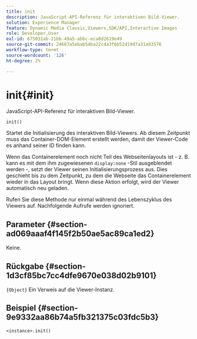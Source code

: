 ```yaml
---
title: init
description: JavaScript-API-Referenz für interaktiven Bild-Viewer.
solution: Experience Manager
feature: Dynamic Media Classic,Viewers,SDK/API,Interactive Images
role: Developer,User
exl-id: 675031ab-21bb-49a5-abbc-eca8d2619e49
source-git-commit: 24667a5ebab54ba22c4a3f6b52d19d7a31a93576
workflow-type: tm+mt
source-wordcount: '126'
ht-degree: 2%

---
```


# init{#init}

JavaScript-API-Referenz für interaktiven Bild-Viewer.

`init()`

Startet die Initialisierung des interaktiven Bild-Viewers. Ab diesem Zeitpunkt muss das Container-DOM-Element erstellt werden, damit der Viewer-Code es anhand seiner ID finden kann.

Wenn das Containerelement noch nicht Teil des Webseitenlayouts ist - z. B. kann es mit dem ihm zugewiesenen `display:none` -Stil ausgeblendet werden -, setzt der Viewer seinen Initialisierungsprozess aus. Dies geschieht bis zu dem Zeitpunkt, zu dem die Webseite das Containerelement wieder in das Layout bringt. Wenn diese Aktion erfolgt, wird der Viewer automatisch neu geladen.

Rufen Sie diese Methode nur einmal während des Lebenszyklus des Viewers auf. Nachfolgende Aufrufe werden ignoriert.

## Parameter {#section-ad069aaaf4f145f2b50ae5ac89ca1ed2}

Keine.

## Rückgabe {#section-1d3cf85bc7cc4dfe9670e038d02b9101}

`{Object}` Ein Verweis auf die Viewer-Instanz.

## Beispiel {#section-9e9332aa86b74a5fb321375c03fdc5b3}

```
<instance>.init()
```
